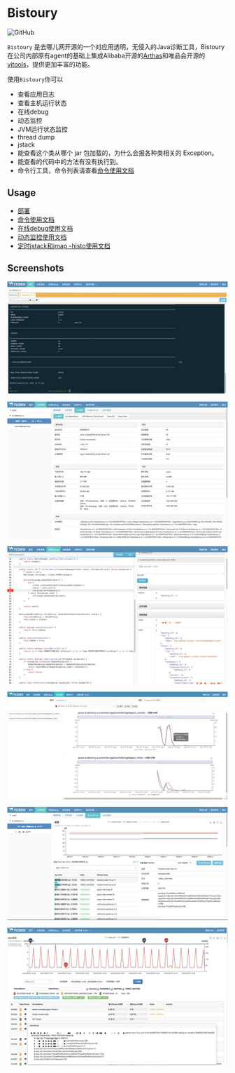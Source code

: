 # Bistoury

![GitHub](https://img.shields.io/github/license/qunarcorp/bistoury) 

`Bistoury` 是去哪儿网开源的一个对应用透明，无侵入的Java诊断工具，Bistoury在公司内部原有agent的基础上集成Alibaba开源的[Arthas](https://github.com/alibaba/arthas)和唯品会开源的[vjtools](https://github.com/vipshop/vjtools)，提供更加丰富的功能。

使用`Bistoury`你可以
- 查看应用日志
- 查看主机运行状态
- 在线debug
- 动态监控
- JVM运行状态监控
- thread dump
- jstack
- 能查看这个类从哪个 jar 包加载的，为什么会报各种类相关的 Exception。
- 能查看的代码中的方法有没有执行到。
- 命令行工具，命令列表请查看[命令使用文档](docs/cn/commands.md)

## Usage

- [部署](docs/cn/deploy.md)
- [命令使用文档](docs/cn/commands.md)
- [在线debug使用文档](docs/cn/debug.md)
- [动态监控使用文档](docs/cn/monitor.md)
- [定时jstack和jmap -histo使用文档](docs/cn/jstack_jmap.md)

## Screenshots
![console](docs/image/console.png)

![jvm](docs/image/jvm.png)

![debug](docs/image/debug_panel.png)

![monitor](docs/image/monitor.png)

![thread_dump](docs/image/thread_dump.png)

![jstacl_dump](docs/image/jstack.png)